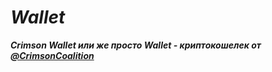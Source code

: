 # ***Wallet***
***Crimson Wallet или же просто Wallet - криптокошелек от [@CrimsonCoalition](https://t.me/CrimnsonCoalition)***
